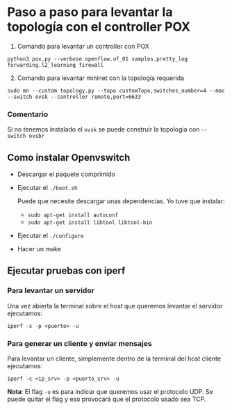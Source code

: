 # Paso a paso para levantar la topología con el controller POX

1. Comando para levantar un controller con POX

```
python3 pox.py --verbose openflow.of_01 samples.pretty_log forwarding.l2_learning firewall
```

2. Comando para levantar mininet con la topología requerida

```
sudo mn --custom topology.py --topo customTopo,switches_number=4 --mac --switch ovsk --controller remote,port=6633
```

### Comentario
Si no tenemos instalado el `ovsk` se puede construir la topologia con `--switch ovsbr`

## Como instalar Openvswitch

- Descargar el paquete comprimido
- Ejecutar el `./boot.sh`

	Puede que necesite descargar unas dependencias. Yo tuve que instalar:
	- `sudo apt-get install autoconf`
	- `sudo apt-get install libtool libtool-bin`
- Ejecutar el `./configure`
- Hacer un make

## Ejecutar pruebas con iperf

### Para levantar un servidor

Una vez abierta la terminal sobre el host que queremos levantar el servidor ejecutamos:

```
iperf -s -p <puerto> -u
```

### Para generar un cliente y enviar mensajes 

Para levantar un cliente, simplemente dentro de la terminal del host cliente ejecutamos:

```
iperf -c <ip_srv> -p <puerto_srv> -u 
```

**Nota**: 
El flag `-u` es para indicar que queremos usar el protocolo UDP. Se puede quitar el flag y eso provocará que el protocolo usado sea TCP.